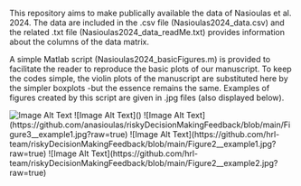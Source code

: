This repository aims to make publically available the data of Nasioulas et al. 2024. 
The data are included in the .csv file (Nasioulas2024_data.csv) and the related .txt file (Nasioulas2024_data_readMe.txt) provides information about the columns of the data matrix. 

A simple Matlab script (Nasioulas2024_basicFigures.m) is provided to facilitate the reader to reproduce the basic plots of our manuscript. 
To keep the codes simple, the violin plots of the manuscript are substituted here by the simpler boxplots -but the essence remains the same.
Examples of figures created by this script are given in .jpg files (also displayed below).

<img src="https://github.com/hrl-team/riskyDecisionMakingFeedback/blob/main/Figure1__example1.jpg?raw=true" alt="Image Alt Text" width="50" height="200">
![Image Alt Text]()
![Image Alt Text](https://github.com/anasioulas/riskyDecisionMakingFeedback/blob/main/Figure3__example1.jpg?raw=true)
![Image Alt Text](https://github.com/hrl-team/riskyDecisionMakingFeedback/blob/main/Figure2__example1.jpg?raw=true)
![Image Alt Text](https://github.com/hrl-team/riskyDecisionMakingFeedback/blob/main/Figure2__example2.jpg?raw=true)
